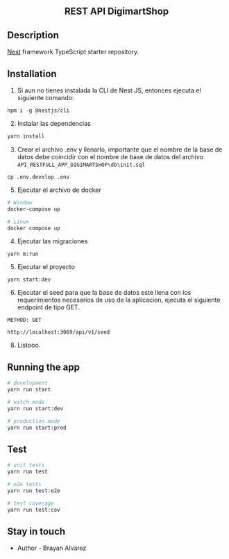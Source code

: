 <h2 align="center">
  REST API DigimartShop
</h2>


## Description

[Nest](https://github.com/nestjs/nest) framework TypeScript starter repository.

## Installation
1. Si aun no tienes instalada la CLI de Nest JS, entonces ejecuta el siguiente comando:
```
npm i -g @nestjs/cli
```

2. Instalar las dependencias
```bash
yarn install
```

3. Crear el archivo .env y llenarlo, importante que el nombre de la base de datos debe coincidir con el nombre de base de datos del archivo ```API_RESTFULL_APP_DIGIMARTSHOP\db\init.sql```
```
cp .env.develop .env
```

5. Ejecutar el archivo de docker
```bash
# Window
docker-compose up

# Linux
docker compose up
```

4. Ejecutar las migraciones
```
yarn m:run
```

5. Ejecutar el proyecto
```
yarn start:dev
```

6. Ejecutar el seed para que la base de datos este llena con los requerimientos necesarios de uso de la aplicacion, ejecuta el siguiente endpoint de tipo GET.
```
METHOD: GET

http://localhost:3069/api/v1/seed
```

8. Listooo.

## Running the app

```bash
# development
yarn run start

# watch mode
yarn run start:dev

# production mode
yarn run start:prod
```

## Test

```bash
# unit tests
yarn run test

# e2e tests
yarn run test:e2e

# test coverage
yarn run test:cov
```

## Stay in touch
- Author - Brayan Alvarez
